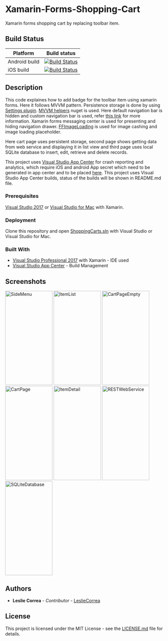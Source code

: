 # Xamarin-Forms-Shopping-Cart
Xamarin forms shopping cart by replacing toolbar item.

## Build Status
Platform  | Build status
------------- | -------------
Android build | [![Build Status](https://build.appcenter.ms/v0.1/apps/5a4a818c-0cb4-4be2-81ee-2fb7bc4775cd/branches/master/badge)](https://github.com/LeslieCorrea/Xamarin-Forms-Shopping-Cart)   
iOS build | [![Build Status](https://build.appcenter.ms/v0.1/apps/8649f4ab-0a7f-4f3e-a3d2-863671de8558/branches/master/badge)](https://github.com/LeslieCorrea/Xamarin-Forms-Shopping-Cart)

## Description
This code explaines how to add badge for the toolbar item using xamarin forms. Here it follows MVVM pattern. Persistence storage is done by using [Settings plugin](https://github.com/jamesmontemagno/Xamarin.Plugins/tree/master/Settings). [MVVM helpers](https://github.com/jamesmontemagno/mvvm-helpers) nuget is used.
Here default navigation bar is hidden and custom navigation bar is used, refer [this link](https://social.technet.microsoft.com/wiki/contents/articles/37733.xamarin-shopping-cart-counter-in-forms-navigation-bar.aspx) for more information.
Xamarin forms messaging center is used for presenting and hiding navigation drawer. [FFImageLoading](https://github.com/luberda-molinet/FFImageLoading) is used for image cashing and image loading placeholder.

Here cart page uses persistent storage, second page shows getting data from web service and displaying it in list view and third page uses local SQLite database to insert, edit, retrieve and delete records. 

This project uses [Visual Studio App Center](https://appcenter.ms/) for crash reporting and analytics, which require iOS and android App secret which need to be generated in app center and to be placed [here](https://github.com/LeslieCorrea/Xamarin-Forms-Shopping-Cart/blob/master/ShoppingCarts/ShoppingCarts/Helpers/ApiKeys.cs). This project uses Visual Studio App Center builds, status of the builds will be shown in README.md file.

### Prerequisites
[Visual Studio 2017](https://visualstudio.microsoft.com/) or [Visual Studio for Mac](https://visualstudio.microsoft.com/) with Xamarin.

### Deployment
Clone this repository and open [ShoppingCarts.sln](https://github.com/LeslieCorrea/Xamarin-Forms-Shopping-Cart/blob/master/ShoppingCarts.sln) with Visual Studio or Visual Studio for Mac.

### Built With
* [Visual Studio Professional 2017](https://visualstudio.microsoft.com/vs/professional/) with Xamarin - IDE used
* [Visual Studio App Center](https://appcenter.ms/) - Build Management

## Screenshots
<p>
  <img src="https://github.com/LeslieCorrea/Xamarin-Forms-Shopping-Cart/blob/master/Screenshots/SideMenu.png" width="150" height="300" alt="SideMenu">
  <img src="https://github.com/LeslieCorrea/Xamarin-Forms-Shopping-Cart/blob/master/Screenshots/ItemList.png" width="150" height="300" alt="ItemList">
  <img src="https://github.com/LeslieCorrea/Xamarin-Forms-Shopping-Cart/blob/master/Screenshots/CartPageEmpty.png" width="150" height="300" alt="CartPageEmpty">
  <img src="https://github.com/LeslieCorrea/Xamarin-Forms-Shopping-Cart/blob/master/Screenshots/CartPage.png" width="150" height="300" alt="CartPage">
  <img src="https://github.com/LeslieCorrea/Xamarin-Forms-Shopping-Cart/blob/master/Screenshots/ItemDetail.png" width="150" height="300" alt="ItemDetail">
  <img src="https://github.com/LeslieCorrea/Xamarin-Forms-Shopping-Cart/blob/master/Screenshots/RESTWebService.png" width="150"       height="300" alt="RESTWebService">
  <img src="https://github.com/LeslieCorrea/Xamarin-Forms-Shopping-Cart/blob/master/Screenshots/SQLiteDatabase.png" width="150" height="300" alt="SQLiteDatabase">  
</p>

## Authors

* **Leslie Correa** - *Contributor* - [LeslieCorrea](https://github.com/LeslieCorrea)


## License

This project is licensed under the MIT License - see the [LICENSE.md](https://github.com/LeslieCorrea/Xamarin-Forms-Shopping-Cart/blob/master/LICENSE) file for details.

